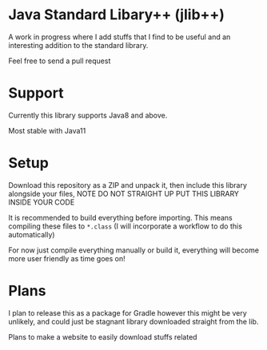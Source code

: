 # Java Standard Libary++ (jlib++)

A work in progress where I add stuffs that I find to be useful and an interesting addition to the standard library.

Feel free to send a pull request

# Support
Currently this library supports Java8 and above.

Most stable with Java11

# Setup
Download this repository as a ZIP and unpack it, then include this library alongside your files, NOTE DO NOT STRAIGHT UP PUT THIS LIBRARY INSIDE YOUR CODE

It is recommended to build everything before importing. This means compiling these files to `*.class` (I will incorporate a workflow to do this automatically)

For now just compile everything manually or build it, everything will become more user friendly as time goes on!

# Plans
I plan to release this as a package for Gradle however this might be very unlikely, and could just be stagnant library downloaded straight from the lib.

Plans to make a website to easily download stuffs related

